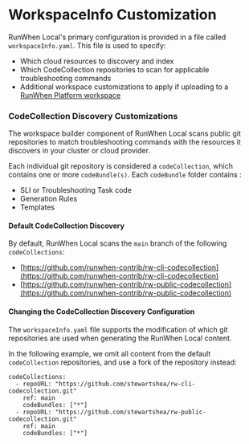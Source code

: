 # WorkspaceInfo Customization

RunWhen Local's primary configuration is provided in a file called `workspaceInfo.yaml`. This file is used to specify:&#x20;

* Which cloud resources to discovery and index
* Which CodeCollection repositories to scan for applicable troubleshooting commands
* Additional workspace customizations to apply if uploading to a [RunWhen Platform workspace](https://docs.runwhen.com/public/runwhen-platform/feature-overview/workspaces)

### CodeCollection Discovery Customizations

The workspace builder component of RunWhen Local scans public git repositories to match troubleshooting commands with the resources it discovers in your cluster or cloud provider.&#x20;

Each individual git repository is considered a `codeCollection`, which contains one or more `codeBundle(s)`. Each `codeBundle` folder contains :&#x20;

* SLI or Troubleshooting Task code
* Generation Rules
* Templates&#x20;

#### Default CodeCollection Discovery

By default, RunWhen Local scans the `main` branch of the following `codeCollections`:&#x20;

* [https://github.com/runwhen-contrib/rw-cli-codecollection](https://github.com/runwhen-contrib/rw-cli-codecollection)
* [https://github.com/runwhen-contrib/rw-public-codecollection](https://github.com/runwhen-contrib/rw-public-codecollection)

#### Changing the CodeCollection Discovery Configuration

The `workspaceInfo.yaml` file supports the modification of which git repositories are used when generating the RunWhen Local content.&#x20;



In the following example, we omit all content from the default `codeCollection` repositories, and use a fork of the repository instead:&#x20;

```
codeCollections:
  - repoURL: "https://github.com/stewartshea/rw-cli-codecollection.git"
    ref: main
    codeBundles: ["*"]
  - repoURL: "https://github.com/stewartshea/rw-public-codecollection.git"
    ref: main
    codeBundles: ["*"]
```
